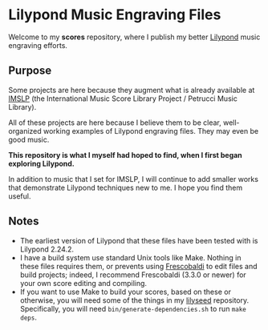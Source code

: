 # Lilypond Music Engraving Files

Welcome to my **scores** repository, where I publish my better
[Lilypond](https://lilypond.org/doc/v2.24/Documentation/web/index) music
engraving efforts.

## Purpose

Some projects are here because they augment what is already available at
[IMSLP](https://imslp.org/wiki/Main_Page)
(the International Music Score Library Project / Petrucci Music Library).

All of these projects are here because I believe them to be clear, well-organized
working examples of Lilypond engraving files. They may even be good music.

**This repository is what I myself had hoped to find,
when I first began exploring Lilypond.**

In addition to music that I set for IMSLP, I will continue to add smaller
works that demonstrate Lilypond techniques new to me. I hope you find
them useful.

## Notes

- The earliest version of Lilypond that these files have been tested with
is Lilypond 2.24.2.
- I have a build system use standard Unix tools like Make. Nothing in these
  files requires them, or prevents using
  [Frescobaldi](https://www.frescobaldi.org/) to edit files and build
  projects; indeed, I recommend Frescobaldi (3.3.0 or newer) for your own
  score editing and compiling.
- If you want to use Make to build your scores, based on these or otherwise,
  you will need some of the things in my
  [lilyseed](https://github.com/mredivo/lilyseed) repository.
  Specifically, you will need `bin/generate-dependencies.sh` to run `make deps`.
